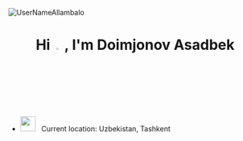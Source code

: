 <p align="left"> <img src="https://komarev.com/ghpvc/?username=UserNameAllambalo&label=Profile%20views&color=0e75b6&style=flat" alt="UserNameAllambalo" /> </p>

<h1 align="center">Hi <img src="https://media.giphy.com/media/hvRJCLFzcasrR4ia7z/giphy.gif" width="3%"> , I'm Doimjonov Asadbek</h1>

- <img src="https://media0.giphy.com/media/XBKaDapAVVwjT44Hcz/giphy.gif?cid=ecf05e47egdynnh0r2yoopfg6xwvzo541f224eh7xf2rqaw4&rid=giphy.gif&ct=s"  width=30px> &nbsp; Current location: Uzbekistan, Tashkent
